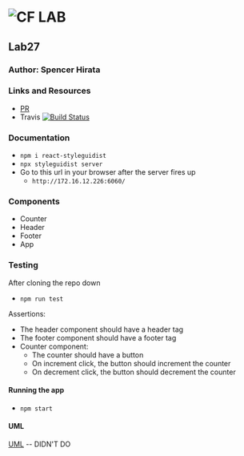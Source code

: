 
![CF](http://i.imgur.com/7v5ASc8.png) LAB
=================================================

## Lab27 

### Author: Spencer Hirata

### Links and Resources
* [PR](https://github.com/401-advanced-js/lab-27/pull/1)
* Travis
[![Build Status](https://travis-ci.com/401-advanced-js/lab-27.svg?branch=master)](https://travis-ci.com/401-advanced-js/lab-27)

### Documentation
* `npm i react-styleguidist`
* `npx styleguidist server`
* Go to this url in your browser after the server fires up
  * `http://172.16.12.226:6060/`

### Components
- Counter
- Header
- Footer
- App

### Testing
After cloning the repo down
  - `npm run test`<br>

Assertions:
  * The header component should have a header tag
  * The footer component should have a footer tag
  * Counter component:
    * The counter should have a button
    * On increment click, the button should increment the counter
    * On decrement click, the button should decrement the counter
#### Running the app
* `npm start`

#### UML

[UML](./assets/lab-27.jpg) -- DIDN'T DO